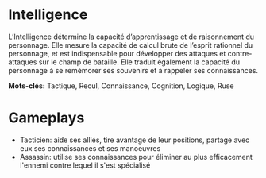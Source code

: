 # Intelligence

L’Intelligence détermine la capacité d’apprentissage et de raisonnement du personnage. Elle mesure la capacité de calcul brute de l’esprit rationnel du personnage, et est indispensable pour développer des attaques et contre-attaques sur le champ de bataille. Elle traduit également la capacité du personnage à se remémorer ses souvenirs et à rappeler ses connaissances.

**Mots-clés:** Tactique, Recul, Connaissance, Cognition, Logique, Ruse

# Gameplays

- Tacticien: aide ses alliés, tire avantage de leur positions, partage avec eux ses connaissances et ses manoeuvres
- Assassin: utilise ses connaissances pour éliminer au plus efficacement l'ennemi contre lequel il s'est spécialisé

<!--
COMPÉTENCES DE RUSE
brasserie : produire de la bière, du vin et d’autres mixtures. CartoGraPhie : tracer et lire des cartes.
ConnaissanCe de la nature : connaître la faune et la ore de
Thédas.
ConnaissanCe des Cultures : connaître les traditions et les
croyances de diverses cultures.
ConnaissanCe des Poisons : connaître les poisons, leur utilisation
et leur préparation.
ConnaissanCes historiQues : connaître les événements importants
et les personnalités in uentes des temps passés. ConnaissanCes Militaires : connaître la stratégie, la tactique et
leurs applications les plus connues.
ConnaissanCes MusiCales : connaître les traditions musicales et les
chansons.
ConnaissanCes MYstiQues : connaître la magie, ses traditions et
l’Immatériel.
ConnaissanCes reliGieuses : connaître les traditions et pratiques
religieuses, notamment celles de la Chantrie.
CrYPtoGraPhie : créer et déchiffrer des codes et des messages codés. éCriture : s’exprimer par écrit.
enChanteMent : comprendre les techniques permettant
d’enchanter des objets magiques. Pour pouvoir enchanter soi-même des objets, il faut être soit un nain, soit un membre des Apaisés.
évaluation : déterminer la valeur de marchandises et d’objets d’art. héraldiQue : connaître les blasons et les lignées régnantes. inGénierie : connaître les aspects pratiques de la construction, de
l’architecture et de l’invention.
orientation : plani er et suivre un itinéraire d’un lieu à un autre. Qun : connaître la philosophie du peuple qunari.
reCherChes : mener une investigation systématique, généralement
à l’aide de témoignages, d’archives et de livres. soins : aider les blessés et les malades.
-->